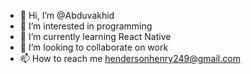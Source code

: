 - 👋 Hi, I’m @Abduvakhid
- 👀 I’m interested in programming
- 🌱 I’m currently learning React Native
- 💞️ I’m looking to collaborate on work
- 📫 How to reach me hendersonhenry249@gmail.com

<!---
Abduvakhid/Abduvakhid is a ✨ special ✨ repository because its `README.md` (this file) appears on your GitHub profile.
You can click the Preview link to take a look at your changes.
--->

